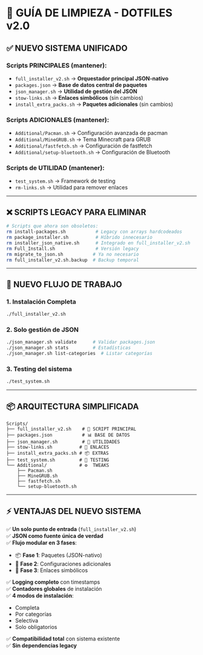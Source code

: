 # 🧹 GUÍA DE LIMPIEZA - DOTFILES v2.0

## ✅ **NUEVO SISTEMA UNIFICADO**

### Scripts PRINCIPALES (mantener):
- `full_installer_v2.sh` → **Orquestador principal JSON-nativo**
- `packages.json` → **Base de datos central de paquetes**
- `json_manager.sh` → **Utilidad de gestión del JSON**
- `stow-links.sh` → **Enlaces simbólicos** (sin cambios)
- `install_extra_packs.sh` → **Paquetes adicionales** (sin cambios)

### Scripts ADICIONALES (mantener):
- `Additional/Pacman.sh` → Configuración avanzada de pacman
- `Additional/MineGRUB.sh` → Tema Minecraft para GRUB
- `Additional/fastfetch.sh` → Configuración de fastfetch
- `Additional/setup-bluetooth.sh` → Configuración de Bluetooth

### Scripts de UTILIDAD (mantener):
- `test_system.sh` → Framework de testing
- `rm-links.sh` → Utilidad para remover enlaces

---

## ❌ **SCRIPTS LEGACY PARA ELIMINAR**

```bash
# Scripts que ahora son obsoletos:
rm install-packages.sh           # Legacy con arrays hardcodeados
rm package_installer.sh          # Híbrido innecesario
rm installer_json_native.sh      # Integrado en full_installer_v2.sh
rm Full_Install.sh               # Versión legacy
rm migrate_to_json.sh           # Ya no necesario
rm full_installer_v2.sh.backup  # Backup temporal
```

---

## 🚀 **NUEVO FLUJO DE TRABAJO**

### **1. Instalación Completa**
```bash
./full_installer_v2.sh
```

### **2. Solo gestión de JSON**
```bash
./json_manager.sh validate      # Validar packages.json
./json_manager.sh stats         # Estadísticas
./json_manager.sh list-categories  # Listar categorías
```

### **3. Testing del sistema**
```bash
./test_system.sh
```

---

## 📦 **ARQUITECTURA SIMPLIFICADA**

```
Scripts/
├── full_installer_v2.sh    # 🎯 SCRIPT PRINCIPAL
├── packages.json           # 📊 BASE DE DATOS
├── json_manager.sh         # 🔧 UTILIDADES
├── stow-links.sh          # 🔗 ENLACES
├── install_extra_packs.sh # 📦 EXTRAS
├── test_system.sh         # 🧪 TESTING
└── Additional/            # ⚙️  TWEAKS
    ├── Pacman.sh
    ├── MineGRUB.sh
    ├── fastfetch.sh
    └── setup-bluetooth.sh
```

---

## ⚡ **VENTAJAS DEL NUEVO SISTEMA**

✅ **Un solo punto de entrada** (`full_installer_v2.sh`)  
✅ **JSON como fuente única de verdad**  
✅ **Flujo modular en 3 fases**:
- 📦 **Fase 1**: Paquetes (JSON-nativo)
- 🔧 **Fase 2**: Configuraciones adicionales
- 🔗 **Fase 3**: Enlaces simbólicos

✅ **Logging completo** con timestamps  
✅ **Contadores globales** de instalación  
✅ **4 modos de instalación**:
- Completa
- Por categorías 
- Selectiva
- Solo obligatorios

✅ **Compatibilidad total** con sistema existente  
✅ **Sin dependencias legacy**

